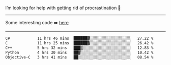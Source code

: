 I’m looking for help with getting rid of procrastination 🤔

-----

Some interesting code :arrow_right: [here](https://github.com/zhen8838/playground)

-----

<!--START_SECTION:waka-->

```txt
C#            11 hrs 46 mins  ██████▓░░░░░░░░░░░░░░░░░░   27.22 %
C             11 hrs 25 mins  ██████▓░░░░░░░░░░░░░░░░░░   26.42 %
C++           5 hrs 32 mins   ███▒░░░░░░░░░░░░░░░░░░░░░   12.83 %
Python        4 hrs 30 mins   ██▓░░░░░░░░░░░░░░░░░░░░░░   10.42 %
Objective-C   3 hrs 41 mins   ██░░░░░░░░░░░░░░░░░░░░░░░   08.54 %
```

<!--END_SECTION:waka-->

<!--
**zhen8838/zhen8838** is a ✨ _special_ ✨ repository because its `README.md` (this file) appears on your GitHub profile.

Here are some ideas to get you started:

- 🔭 I’m currently working on ...
- 🌱 I’m currently learning ...
- 👯 I’m looking to collaborate on ...
 ...
- 💬 Ask me about ...
- 📫 How to reach me: ...
- 😄 Pronouns: ...
- ⚡ Fun fact: ...
-->
